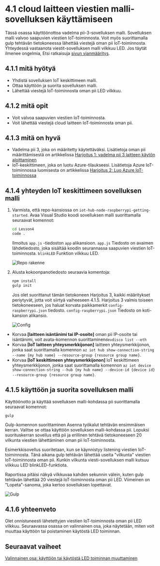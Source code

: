 <properties
 pageTitle="Suorita cloud laitteen viestien malli-sovellus | Microsoft Azure"
 description="Harjoitus 4 malli-sovellus toimii oman pii ja valvoo saapuvien viestien IoT-toiminnosta. Uuden tehtävän gulp lähettää viestejä oman pii IoT-toiminnosta LED vilkkuu."
 services="iot-hub"
 documentationCenter=""
 authors="shizn"
 manager="timlt"
 tags=""
 keywords=""/>

<tags
 ms.service="iot-hub"
 ms.devlang="multiple"
 ms.topic="article"
 ms.tgt_pltfrm="na"
 ms.workload="na"
 ms.date="10/21/2016"
 ms.author="xshi"/>

# <a name="41-run-the-sample-application-to-receive-cloud-to-device-messages"></a>4.1 cloud laitteen viestien malli-sovelluksen käyttämiseen

Tässä osassa käyttöönottoa vadelma pii-3-sovelluksen malli. Sovelluksen malli valvoo saapuvien viestien IoT-toiminnosta. Voit myös suorittamalla gulp tehtävän tietokoneessa lähettää viestejä oman pii IoT-toiminnosta. Yhteydessä vastaanota viestit-sovelluksen malli vilkkuu LED. Jos täytät ilmenee ongelmia, Etsi ratkaisuja [sivun vianmääritys](iot-hub-raspberry-pi-kit-node-troubleshooting.md).

## <a name="411-what-you-will-do"></a>4.1.1 mitä hyötyä

- Yhdistä sovelluksen IoT keskittimeen malli.
- Ottaa käyttöön ja suorita sovelluksen malli.
- Lähettää viestejä IoT-toiminnosta oman pii LED vilkkuu.

## <a name="412-what-you-will-learn"></a>4.1.2 mitä opit

- Voit valvoa saapuvien viestien IoT-toiminnosta.
- Voit lähettää viestejä cloud laitteen IoT-toiminnosta oman pii. 

## <a name="413-what-do-you-need"></a>4.1.3 mitä on hyvä

- Vadelma pii 3, joka on määritetty käytettäväksi. Lisätietoja oman pii määrittämisestä on artikkelissa [Harjoitus 1: vadelma pii 3 laitteen käytön aloittaminen](iot-hub-raspberry-pi-kit-node-get-started.md)
- IoT-keskittimeen, joka on luotu Azure-tilaukseesi. Lisätietoja Azure IoT-toiminnossa luomisesta on artikkelissa [Harjoitus 2: Luo Azure IoT-toiminnossa](iot-hub-raspberry-pi-kit-node-get-started.md)

## <a name="414-connect-the-sample-application-to-your-iot-hub"></a>4.1.4 yhteyden IoT keskittimeen sovelluksen malli

1. Varmista, että repo-kansiossa on `iot-hub-node-raspberrypi-getting-started`. Avaa Visual Studio koodi sovelluksen malli suorittamalla seuraavat komennot:

    ```bash
    cd Lesson4
    code .
    ```

    Ilmoitus `app.js` -tiedoston `app` alikansioon. `app.js` Tiedosto on avaimen lähdetiedosto, joka sisältää koodin seurannassa saapuvien viestien IoT-toiminnosta. `blinkLED` Funktion vilkkuu LED.

    ![Repo rakenne](media/iot-hub-raspberry-pi-lessons/lesson4/repo_structure.png)

2. Alusta kokoonpanotiedosto seuraavia komentoja:

    ```bash
    npm install
    gulp init
    ```

    Jos olet suorittanut tämän tietokoneen Harjoitus 3, kaikki määritykset periytyvät, jotta voit siirtyä vaiheeseen 4.1.5. Harjoitus 3 valmis toiseen tietokoneeseen, jos haluat korvata paikkamerkit `config-raspberrypi.json` tiedosto. `config-raspberrypi.json` Tiedosto on koti-kansion alikansio.

    ![Config](media/iot-hub-raspberry-pi-lessons/lesson4/config_raspberrypi.png)

- Korvaa **[laitteen isäntänimi tai IP-osoite]** oman pii IP-osoite tai isäntänimi, voit avata-komennon suorittaminen`devdisco list --eth`
- Korvaa **[IoT laitteen yhteysmerkkijonon]** laitteen yhteysmerkkijonon, jonka saat suorittamalla komennon `az iot hub show-connection-string --name {my hub name} --resource-group {resource group name}`.
- Korvaa **[IoT keskittimeen yhteysmerkkijonon]** IoT keskittimeen yhteysmerkkijonon, jonka saat suorittamalla komennon `az iot device show-connection-string --hub {my hub name} --device-id {device id} --resource-group {resource group name}`.

## <a name="415-deploy-and-run-the-sample-application"></a>4.1.5 käyttöön ja suorita sovelluksen malli

Käyttöönotto ja käyttää sovelluksen malli-kohdassa pii suorittamalla seuraavat komennot:
  
```
gulp
```

Gulp-komennon suorittaminen Asenna työkalut tehtävän ensimmäisen kerran. Valitse se ottaa käyttöön sovelluksen malli-kohdassa pii. Lopuksi suorituskerran sovellus että pii ja erillinen tehtävä tietokoneeseen 20 vilkunta viestien lähettäminen oman pii IoT-toiminnosta.

Esimerkkisovellus suoritetaan, kun se käynnistyy listening viestien IoT-toiminnosta. Tänä aikana gulp tehtävän lähettää useita "vilkunta" viestien IoT-toiminnosta oman pii. Kunkin vilkunta viesti-sovelluksen malli kutsuu vilkkuu LED blinkLED-funktiota.

Raportissa pitäisi näkyä vilkkuvaa kahden sekunnin välein, kuten gulp tehtävän lähettää 20 viestejä IoT-toiminnosta oman pii LED. Viimeinen on "Lopeta"-sanoma, joka kertoo sovelluksen lopettavat.

![Gulp](media/iot-hub-raspberry-pi-lessons/lesson4/gulp_blink.png)

## <a name="416-summary"></a>4.1.6 yhteenveto

Olet onnistuneesti lähetettyjen viestien IoT-toiminnosta oman pii LED vilkkuu. Seuraavassa osassa on valinnainen osa, joka näytetään, miten voit muuttaa käyttöön tai poistaminen käytöstä LED toiminnan.

## <a name="next-steps"></a>Seuraavat vaiheet

[Valinnainen osa: käyttöön tai käytöstä LED toiminnan muuttaminen](iot-hub-raspberry-pi-kit-node-lesson4-change-led-behavior.md)